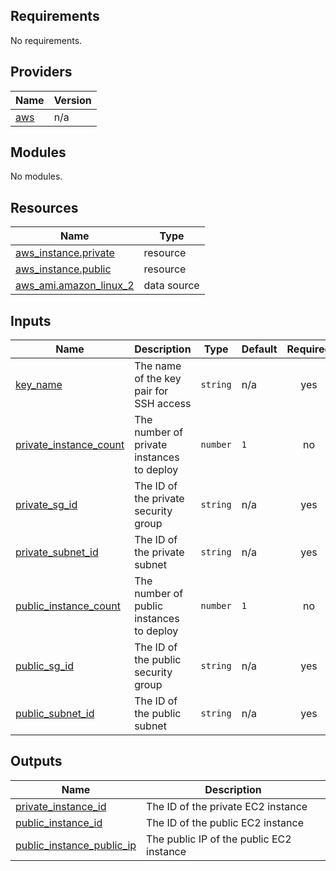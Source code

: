 <!-- BEGIN_TF_DOCS -->
## Requirements

No requirements.

## Providers

| Name | Version |
|------|---------|
| <a name="provider_aws"></a> [aws](#provider\_aws) | n/a |

## Modules

No modules.

## Resources

| Name | Type |
|------|------|
| [aws_instance.private](https://registry.terraform.io/providers/hashicorp/aws/latest/docs/resources/instance) | resource |
| [aws_instance.public](https://registry.terraform.io/providers/hashicorp/aws/latest/docs/resources/instance) | resource |
| [aws_ami.amazon_linux_2](https://registry.terraform.io/providers/hashicorp/aws/latest/docs/data-sources/ami) | data source |

## Inputs

| Name | Description | Type | Default | Required |
|------|-------------|------|---------|:--------:|
| <a name="input_key_name"></a> [key\_name](#input\_key\_name) | The name of the key pair for SSH access | `string` | n/a | yes |
| <a name="input_private_instance_count"></a> [private\_instance\_count](#input\_private\_instance\_count) | The number of private instances to deploy | `number` | `1` | no |
| <a name="input_private_sg_id"></a> [private\_sg\_id](#input\_private\_sg\_id) | The ID of the private security group | `string` | n/a | yes |
| <a name="input_private_subnet_id"></a> [private\_subnet\_id](#input\_private\_subnet\_id) | The ID of the private subnet | `string` | n/a | yes |
| <a name="input_public_instance_count"></a> [public\_instance\_count](#input\_public\_instance\_count) | The number of public instances to deploy | `number` | `1` | no |
| <a name="input_public_sg_id"></a> [public\_sg\_id](#input\_public\_sg\_id) | The ID of the public security group | `string` | n/a | yes |
| <a name="input_public_subnet_id"></a> [public\_subnet\_id](#input\_public\_subnet\_id) | The ID of the public subnet | `string` | n/a | yes |

## Outputs

| Name | Description |
|------|-------------|
| <a name="output_private_instance_id"></a> [private\_instance\_id](#output\_private\_instance\_id) | The ID of the private EC2 instance |
| <a name="output_public_instance_id"></a> [public\_instance\_id](#output\_public\_instance\_id) | The ID of the public EC2 instance |
| <a name="output_public_instance_public_ip"></a> [public\_instance\_public\_ip](#output\_public\_instance\_public\_ip) | The public IP of the public EC2 instance |
<!-- END_TF_DOCS -->